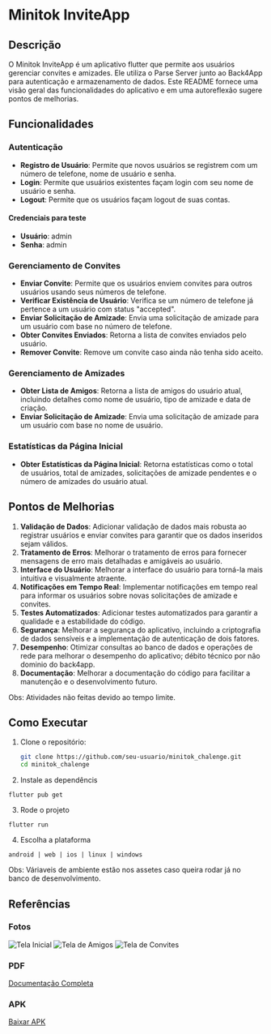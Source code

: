 # Minitok InviteApp

## Descrição

O Minitok InviteApp é um aplicativo flutter que permite aos usuários gerenciar convites e amizades. Ele utiliza o Parse Server junto ao Back4App para autenticação e armazenamento de dados. Este README fornece uma visão geral das funcionalidades do aplicativo e em uma autoreflexão sugere pontos de melhorias.

## Funcionalidades

### Autenticação

- **Registro de Usuário**: Permite que novos usuários se registrem com um número de telefone, nome de usuário e senha.
- **Login**: Permite que usuários existentes façam login com seu nome de usuário e senha.
- **Logout**: Permite que os usuários façam logout de suas contas.

#### Credenciais para teste

- **Usuário**: admin
- **Senha**: admin

### Gerenciamento de Convites

- **Enviar Convite**: Permite que os usuários enviem convites para outros usuários usando seus números de telefone.
- **Verificar Existência de Usuário**: Verifica se um número de telefone já pertence a um usuário com status "accepted".
- **Enviar Solicitação de Amizade**: Envia uma solicitação de amizade para um usuário com base no número de telefone.
- **Obter Convites Enviados**: Retorna a lista de convites enviados pelo usuário.
- **Remover Convite**: Remove um convite caso ainda não tenha sido aceito.

### Gerenciamento de Amizades

- **Obter Lista de Amigos**: Retorna a lista de amigos do usuário atual, incluindo detalhes como nome de usuário, tipo de amizade e data de criação.
- **Enviar Solicitação de Amizade**: Envia uma solicitação de amizade para um usuário com base no nome de usuário.

### Estatísticas da Página Inicial

- **Obter Estatísticas da Página Inicial**: Retorna estatísticas como o total de usuários, total de amizades, solicitações de amizade pendentes e o número de amizades do usuário atual.

## Pontos de Melhorias

1. **Validação de Dados**: Adicionar validação de dados mais robusta ao registrar usuários e enviar convites para garantir que os dados inseridos sejam válidos.
2. **Tratamento de Erros**: Melhorar o tratamento de erros para fornecer mensagens de erro mais detalhadas e amigáveis ao usuário.
3. **Interface do Usuário**: Melhorar a interface do usuário para torná-la mais intuitiva e visualmente atraente.
4. **Notificações em Tempo Real**: Implementar notificações em tempo real para informar os usuários sobre novas solicitações de amizade e convites.
5. **Testes Automatizados**: Adicionar testes automatizados para garantir a qualidade e a estabilidade do código.
6. **Segurança**: Melhorar a segurança do aplicativo, incluindo a criptografia de dados sensíveis e a implementação de autenticação de dois fatores.
7. **Desempenho**: Otimizar consultas ao banco de dados e operações de rede para melhorar o desempenho do aplicativo; débito técnico por não dominio do back4app.
8. **Documentação**: Melhorar a documentação do código para facilitar a manutenção e o desenvolvimento futuro.

Obs: Atividades não feitas devido ao tempo limite.

## Como Executar

1. Clone o repositório:

   ```sh
   git clone https://github.com/seu-usuario/minitok_chalenge.git
   cd minitok_chalenge
   ```

2. Instale as dependêncis

`flutter pub get`

3. Rode o projeto

`flutter run`

4. Escolha a plataforma

`android | web | ios | linux | windows`

Obs: Váriaveis de ambiente estão nos assetes caso queira rodar já no banco de desenvolvimento.

## Referências

### Fotos

![Tela Inicial](./assets/imgs/TelaInicial.jpg)
![Tela de Amigos](./assets/imgs/TelaAmigos.jpg)
![Tela de Convites](./assets/imgs/TelaConvites.jpg)

### PDF

[Documentação Completa](./assets/pdfs/Desafio_Técnico_para_Candidato_a_Engenheiro_de_Software_Flutter.pdf)

### APK

[Baixar APK](./assets/apks/MinitokInviteApp.apk)
